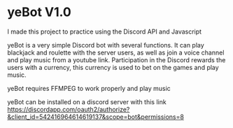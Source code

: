 # yeBot V1.0

I made this project to practice using the Discord API and Javascript

yeBot is a very simple Discord bot with several functions.  It can play blackjack and roulette with the server users, as well as join a voice channel and play music from a youtube link.  Participation in the Discord rewards the users with a currency, this currency is used to bet on the games and play music.  

yeBot requires FFMPEG to work properly and play music

yeBot can be installed on a discord server with this link
https://discordapp.com/oauth2/authorize?&client_id=542416964614619137&scope=bot&permissions=8
